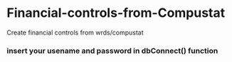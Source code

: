 # Financial-controls-from-Compustat
Create financial controls from wrds/compustat
### insert your usename and password in dbConnect() function
